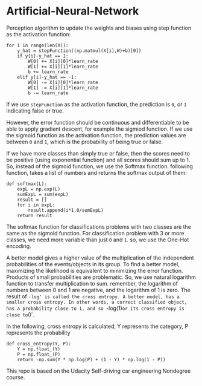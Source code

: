 # Artificial-Neural-Network

Perception algorithm to update the weights and biases using step function as the activation function:
```
for i in range(len(X)):
    y_hat = stepFunction((np.matmul(X[i],W)+b)[0])
    if y[i]-y_hat == 1:
        W[0] += X[i][0]*learn_rate
        W[1] += X[i][1]*learn_rate
        b += learn_rate
    elif y[i]-y_hat == -1:
        W[0] -= X[i][0]*learn_rate
        W[1] -= X[i][1]*learn_rate
        b -= learn_rate
```    
If we use `stepFunction` as the activation function, the prediction is `0`, or `1` indicating false or true.

However, the error function should be continuous and differentiable to be able to apply gradient descent, for example the sigmiod function.
If we use the sigmoid function as the activation function, the prediction values are between `0` and `1`, which is the probability of being true or false.

If we have more classes than simply true or false, then the scores need to be positive (using exponential function) and all scores should sum up to 1.
So, instead of the sigmoid function, we use the Softmax function.
 following function, takes a list of numbers and returns the softmax output of them:
```
def softmax(L):
    expL = np.exp(L)
    sumExpL = sum(expL)
    result = []
    for i in expL:
        result.append(i*1.0/sumExpL)
    return result
```
The softmax function for classifications problems with two classes are the same as the sigmoid function.
For classification problem with 3 or more classes, we need more variable than just `0` and `1`. so, we use the One-Hot encoding.

A better model gives a higher value of the multiplication of the independent probabilities of the events/objects in its group.
To find a better model, maximizing the likelihood is equivalent to minimizing the error function.
Products of small probabilities are problematic.
So, we use natural logarithm function to transfer multiplication to sum.
remember, the logarithm of numbers between 0 and 1 are negative, and the logarithm of 1 is zero.
The result of `-log' is called the cross entropy. A better model, has a smaller cross entropy.
In other words, a correct classified object, has a probability close to 1, and so `-log(1)` or its cross entropy is close to `0`.


In the following, cross entropy is calculated, Y represents the category, P represents the probability
```
def cross_entropy(Y, P):
    Y = np.float_(Y)
    P = np.float_(P)
    return -np.sum(Y * np.log(P) + (1 - Y) * np.log(1 - P))
```


This repo is based on the Udacity Self-driving car engineering Nondegree course.
